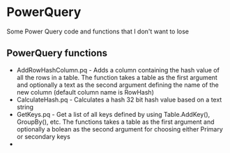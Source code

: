 # PowerQuery
Some Power Query code and functions that I don't want to lose
## PowerQuery functions
* AddRowHashColumn.pq - Adds a column containing the hash value of all the rows in a table. The function takes a table as the first argument and optionally a text as the second argument defining the name of the new column (default column name is RowHash)
* CalculateHash.pq  - Calculates a hash 32 bit hash value based on a text string
* GetKeys.pq - Get a list of all keys defined by using Table.AddKey(), GroupBy(), etc. The functions takes a table as the first argument and optionally a bolean as the second argument for choosing either Primary or secondary keys
* 
